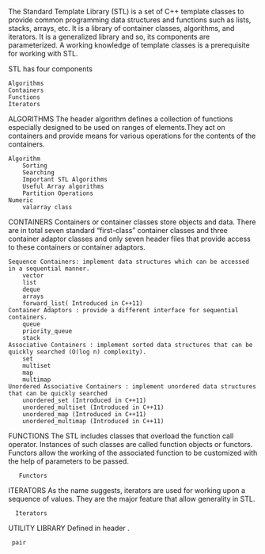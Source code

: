 The Standard Template Library (STL) is a set of C++ template classes to provide common programming data structures and functions such as lists, stacks, arrays, etc. It is a library of container classes, algorithms, and iterators. It is a generalized library and so, its components are parameterized. A working knowledge of template classes is a prerequisite for working with STL.

STL has four components

    Algorithms
    Containers
    Functions
    Iterators

ALGORITHMS
The header algorithm defines a collection of functions especially designed to be used on ranges of elements.They act on containers and provide means for various operations for the contents of the containers.

    Algorithm
        Sorting
        Searching
        Important STL Algorithms
        Useful Array algorithms
        Partition Operations
    Numeric
        valarray class

CONTAINERS
Containers or container classes store objects and data. There are in total seven standard “first-class” container classes and three container adaptor classes and only seven header files that provide access to these containers or container adaptors.

    Sequence Containers: implement data structures which can be accessed in a sequential manner.
        vector
        list
        deque
        arrays
        forward_list( Introduced in C++11)
    Container Adaptors : provide a different interface for sequential containers.
        queue
        priority_queue
        stack
    Associative Containers : implement sorted data structures that can be quickly searched (O(log n) complexity).
        set
        multiset
        map
        multimap
    Unordered Associative Containers : implement unordered data structures that can be quickly searched
        unordered_set (Introduced in C++11)
        unordered_multiset (Introduced in C++11)
        unordered_map (Introduced in C++11)
        unordered_multimap (Introduced in C++11)
        
        
FUNCTIONS
The STL includes classes that overload the function call operator. Instances of such classes are called function objects or functors. Functors allow the working of the associated function to be customized with the help of parameters to be passed.

       Functors


ITERATORS
As the name suggests, iterators are used for working upon a sequence of values. They are the major feature that allow generality in STL.

      Iterators
   

UTILITY LIBRARY
Defined in header <utility>.

     pair


